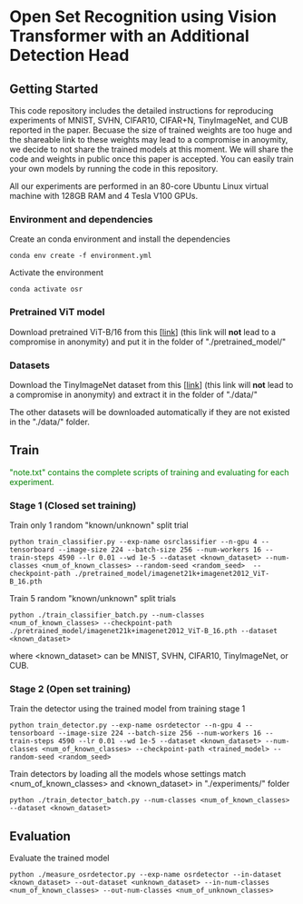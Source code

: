 # Open Set Recognition using Vision Transformer with an Additional Detection Head

## Getting Started
This code repository includes the detailed instructions for reproducing experiments of MNIST, SVHN, CIFAR10, CIFAR+N, TinyImageNet, and CUB reported in the paper.
Becuase the size of trained weights are too huge and the shareable link to these weights may lead to a compromise in anoymity, we decide to not share the trained models at this moment.
We will share the code and weights in public once this paper is accepted.
You can easily train your own models by running the code in this repository.

All our experiments are performed in an 80-core Ubuntu Linux virtual machine with 128GB RAM and 4 Tesla V100 GPUs. 

### Environment and dependencies

Create an conda environment and install the dependencies
```
conda env create -f environment.yml 
```

Activate the environment
```
conda activate osr
```

### Pretrained ViT model
Download pretrained ViT-B/16 from this [[link](https://drive.google.com/file/d/1gEcyb4HUDzIvu7lQWTOyDC1X00YzCxFx/view?usp=sharing)] (this link will **not** lead to a compromise in anonymity)
and put it in the folder of "./pretrained_model/"

### Datasets
Download the TinyImageNet dataset from this [[link](https://drive.google.com/file/d/1oJe95WxPqEIWiEo8BI_zwfXDo40tEuYa/view)] (this link will **not** lead to a compromise in anonymity) and extract it in the folder of "./data/"

The other datasets will be downloaded automatically if they are not existed in the "./data/" folder.

## Train
<span style="color:green">
"note.txt" contains the complete scripts of training and evaluating for each experiment.
</span>

### Stage 1 (Closed set training)
Train only 1 random "known/unknown" split trial 

```
python train_classifier.py --exp-name osrclassifier --n-gpu 4 --tensorboard --image-size 224 --batch-size 256 --num-workers 16 --train-steps 4590 --lr 0.01 --wd 1e-5 --dataset <known_dataset> --num-classes <num_of_known_classes> --random-seed <random_seed>  --checkpoint-path ./pretrained_model/imagenet21k+imagenet2012_ViT-B_16.pth
```

Train 5 random "known/unknown" split trials
```
python ./train_classifier_batch.py --num-classes <num_of_known_classes> --checkpoint-path ./pretrained_model/imagenet21k+imagenet2012_ViT-B_16.pth --dataset <known_dataset>
```
where <known_dataset> can be MNIST, SVHN, CIFAR10, TinyImageNet, or CUB.

### Stage 2 (Open set training)
Train the detector using the trained model from training stage 1
```
python train_detector.py --exp-name osrdetector --n-gpu 4 --tensorboard --image-size 224 --batch-size 256 --num-workers 16 --train-steps 4590 --lr 0.01 --wd 1e-5 --dataset <known_dataset> --num-classes <num_of_known_classes> --checkpoint-path <trained_model> --random-seed <random_seed>
```

Train detectors by loading all the models whose settings match <num_of_known_classes> and <known_dataset> in "./experiments/" folder 
```
python ./train_detector_batch.py --num-classes <num_of_known_classes> --dataset <known_dataset>
```


## Evaluation
Evaluate the trained model
```
python ./measure_osrdetector.py --exp-name osrdetector --in-dataset <known_dataset> --out-dataset <unknown_dataset> --in-num-classes <num_of_known_classes> --out-num-classes <num_of_unknown_classes>
```
